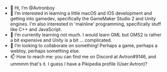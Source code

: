 - 👋 Hi, I’m @Avtronboy
- 👀 I’m interested in learning a little macOS and iOS development and getting into gamedev, specifically the GameMaker Studio 2 and Unity engines. I'm also interested in 'mainline' programming, specifically stuff like C++ and JavaScript.
- 🌱 I’m currently learning not much. I would learn GML but GMS2 is rather a bit expensive and Unity is a bit ... complicated.
- 💞️ I’m looking to collaborate on something! Perhaps a game, perhaps a webtoy, perhaps something else.
- 📫 How to reach me: you can find me on Discord at Avtron#9146, and ummmm that's it. I guess I have a Pikipedia profile (User:Avtron)?
